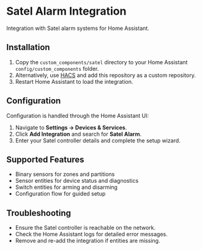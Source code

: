 # Satel Alarm Integration

Integration with Satel alarm systems for Home Assistant.

## Installation

1. Copy the `custom_components/satel` directory to your Home Assistant `config/custom_components` folder.
2. Alternatively, use [HACS](https://hacs.xyz) and add this repository as a custom repository.
3. Restart Home Assistant to load the integration.

## Configuration

Configuration is handled through the Home Assistant UI:

1. Navigate to **Settings → Devices & Services**.
2. Click **Add Integration** and search for **Satel Alarm**.
3. Enter your Satel controller details and complete the setup wizard.

## Supported Features

- Binary sensors for zones and partitions
- Sensor entities for device status and diagnostics
- Switch entities for arming and disarming
- Configuration flow for guided setup

## Troubleshooting

- Ensure the Satel controller is reachable on the network.
- Check the Home Assistant logs for detailed error messages.
- Remove and re-add the integration if entities are missing.
